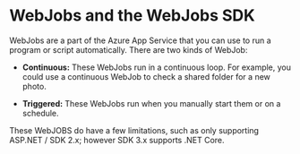 # WebJobs and the WebJobs SDK

WebJobs are a part of the Azure App Service that you can use to run a program or script automatically. There are two kinds of WebJob:

- **Continuous:** These WebJobs run in a continuous loop. For example, you could use a continuous WebJob to check a shared folder for a new photo.

- **Triggered:** These WebJobs run when you manually start them or on a schedule.

These WebJOBS do have a few limitations, such as only supporting ASP.NET / SDK 2.x; however SDK 3.x supports .NET Core.